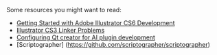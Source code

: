 Some resources you might want to read:
* [Getting Started with Adobe Illustrator CS6 Development](http://wwwimages.adobe.com/content/dam/Adobe/en/devnet/illustrator/sdk/cs6/getting-started-guide.pdf)
* [Illustrator CS3 Linker Problems](https://forums.adobe.com/thread/441003?start=0&tstart=0)
* [Configuring Qt creator for AI plugin development](https://forums.adobe.com/thread/1353898?tstart=0)
* [Scriptographer] (https://github.com/scriptographer/scriptographer)
